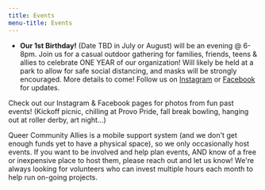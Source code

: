 ```yaml
---
title: Events
menu-title: Events
---
```



- **Our 1st Birthday!** (Date TBD in July or August) will be an evening @ 6-8pm. Join us for a casual outdoor gathering for families, friends, teens & allies to celebrate ONE YEAR of our organization! Will likely be held at a park to allow for safe social distancing, and masks will be strongly encouraged. More details to come! Follow us on [Instagram](https://www.instagram.com/queercommunityallies/) or [Facebook](https://www.facebook.com/QueerCommunityAllies) for updates.  


Check out our Instagram & Facebook pages for photos from fun past events! (Kickoff picnic, chilling at Provo Pride, fall break bowling, hanging out at roller derby, art night...)


Queer Community Allies is a mobile support system (and we don't get enough funds yet to have a physical space), so we only occasionally host events. If you want to be involved and help plan events, AND know of a free or inexpensive place to host them, please reach out and let us know! We're always looking for volunteers who can invest multiple hours each month to help run on-going projects. 
